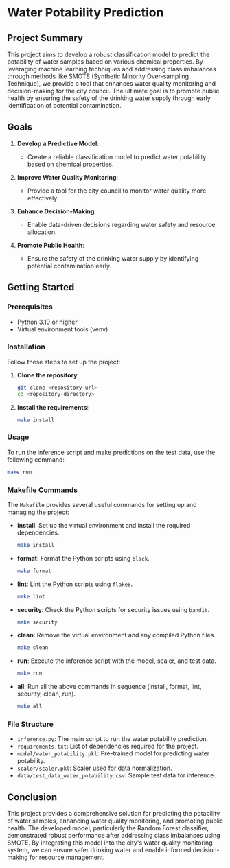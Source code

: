 # Water Potability Prediction

## Project Summary

This project aims to develop a robust classification model to predict the potability of water samples based on various chemical properties. By leveraging machine learning techniques and addressing class imbalances through methods like SMOTE (Synthetic Minority Over-sampling Technique), we provide a tool that enhances water quality monitoring and decision-making for the city council. The ultimate goal is to promote public health by ensuring the safety of the drinking water supply through early identification of potential contamination.

## Goals

1. **Develop a Predictive Model**:
   - Create a reliable classification model to predict water potability based on chemical properties.

2. **Improve Water Quality Monitoring**:
   - Provide a tool for the city council to monitor water quality more effectively.

3. **Enhance Decision-Making**:
   - Enable data-driven decisions regarding water safety and resource allocation.

4. **Promote Public Health**:
   - Ensure the safety of the drinking water supply by identifying potential contamination early.

## Getting Started

### Prerequisites

- Python 3.10 or higher
- Virtual environment tools (venv)

### Installation

Follow these steps to set up the project:

1. **Clone the repository**:
   ```sh
   git clone <repository-url>
   cd <repository-directory>
   ```

2. **Install the requirements**:
   ```sh
   make install
   ```

### Usage

To run the inference script and make predictions on the test data, use the following command:

```sh
make run
```

### Makefile Commands

The `Makefile` provides several useful commands for setting up and managing the project:

- **install**: Set up the virtual environment and install the required dependencies.
  ```sh
  make install
  ```
  
- **format**: Format the Python scripts using `black`.
  ```sh
  make format
  ```

- **lint**: Lint the Python scripts using `flake8`.
  ```sh
  make lint
  ```

- **security**: Check the Python scripts for security issues using `bandit`.
  ```sh
  make security
  ```

- **clean**: Remove the virtual environment and any compiled Python files.
  ```sh
  make clean
  ```

- **run**: Execute the inference script with the model, scaler, and test data.
  ```sh
  make run
  ```

- **all**: Run all the above commands in sequence (install, format, lint, security, clean, run).
  ```sh
  make all
  ```

### File Structure

- `inference.py`: The main script to run the water potability prediction.
- `requirements.txt`: List of dependencies required for the project.
- `model/water_potability.pkl`: Pre-trained model for predicting water potability.
- `scaler/scaler.pkl`: Scaler used for data normalization.
- `data/test_data_water_potability.csv`: Sample test data for inference.

## Conclusion

This project provides a comprehensive solution for predicting the potability of water samples, enhancing water quality monitoring, and promoting public health. The developed model, particularly the Random Forest classifier, demonstrated robust performance after addressing class imbalances using SMOTE. By integrating this model into the city's water quality monitoring system, we can ensure safer drinking water and enable informed decision-making for resource management.
